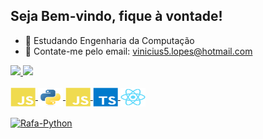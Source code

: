 ## Seja Bem-vindo, fique à vontade!

- 🌱 Estudando Engenharia da Computação 
- 💬 Contate-me pelo email: vinicius5.lopes@hotmail.com

<div>
  <a href="https://github.com/Vinelo0">
    
  <img height="175em" src="https://github-readme-stats.vercel.app/api?username=Vinelo0&show_icons=true&theme=great-gatsby&include_all_commits=true&count_private=true"/>
  <img height="175em" src="https://github-readme-stats.vercel.app/api/top-langs/?username=Vinelo0&layout=compact&langs_count=16&theme=great-gatsby"/>
</div>
<div style="display: inline_block"><br>
  
  <img align="center" alt="Rafa-Js" height="30" width="40" src="https://raw.githubusercontent.com/devicons/devicon/master/icons/javascript/javascript-plain.svg">
  <img align="center" alt="Rafa-Python" height="30" width="40" src="https://raw.githubusercontent.com/devicons/devicon/master/icons/python/python-original.svg">
  <img align="center" alt="Rafa-Js" height="30" width="40" src="https://raw.githubusercontent.com/devicons/devicon/master/icons/javascript/javascript-plain.svg">
  <img align="center" alt="Rafa-Ts" height="30" width="40" src="https://raw.githubusercontent.com/devicons/devicon/master/icons/typescript/typescript-plain.svg">
  <img align="center" alt="Rafa-React" height="30" width="40" src="https://raw.githubusercontent.com/devicons/devicon/master/icons/react/react-original.svg">
  
</div> </br>
<div style="display: inline_block>
  
  <img align="center" alt="Rafa-Python" height="28" width="85" src="https://img.shields.io/badge/C-00599C?style=for-the-badge&logo=c&logoColor=white">
  <img align="center" alt="Rafa-Python" height="28" width="85" src="https://img.shields.io/badge/MySQL-00000F?style=for-the-badge&logo=mysql&logoColor=white">
</div>


